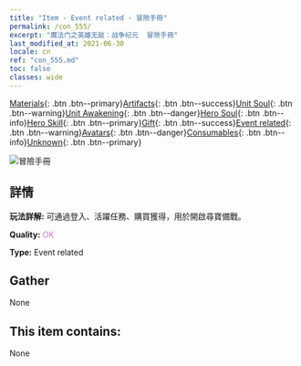 ```yaml
---
title: "Item - Event related - 冒險手冊"
permalink: /con_555/
excerpt: "魔法门之英雄无敌：战争纪元  冒險手冊"
last_modified_at: 2021-06-30
locale: cn
ref: "con_555.md"
toc: false
classes: wide
---
```

 [Materials](/ItemsCN/){: .btn .btn--primary}[Artifacts](/ItemsCN/Artifacts/){: .btn .btn--success}[Unit Soul](/ItemsCN/UnitSoul/){: .btn .btn--warning}[Unit Awakening](/ItemsCN/UnitAwakening/){: .btn .btn--danger}[Hero Soul](/ItemsCN/HeroSoul/){: .btn .btn--info}[Hero Skill](/ItemsCN/HeroSkill/){: .btn .btn--primary}[Gift](/ItemsCN/Gift/){: .btn .btn--success}[Event related](/ItemsCN/Events/){: .btn .btn--warning}[Avatars](/ItemsCN/Avatars/){: .btn .btn--danger}[Consumables](/ItemsCN/Consumables/){: .btn .btn--info}[Unknown](/ItemsCN/Unknown/){: .btn .btn--primary}

 ![冒險手冊](/images/t/i_10041.png)

## 詳情
 **玩法詳解:** 可通過登入、活躍任務、購買獲得，用於開啟尋寶備戰。

 **Quality:** <span style="color: #DA70D6">OK</span>

 **Type:** Event related

## Gather

  None

## This item contains:

  None

